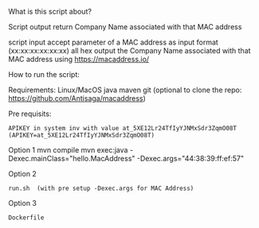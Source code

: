 What is this script about?

Script output return Company Name associated with that MAC address 


script input accept parameter of a MAC address as input format (xx:xx:xx:xx:xx:xx) all hex
output the Company Name associated with that MAC address using https://macaddress.io/ 


How to run the script:

Requirements:
    Linux/MacOS
    java 
    maven
    git (optional to clone the repo: https://github.com/Antisaga/macaddress)

Pre requisits:

    APIKEY in system inv with value at_5XE12Lr24TfIyYJNMxSdr3ZqmO08T
    (APIKEY=at_5XE12Lr24TfIyYJNMxSdr3ZqmO08T)

Option 1
    mvn compile
    mvn exec:java -Dexec.mainClass="hello.MacAddress" -Dexec.args="44:38:39:ff:ef:57"

Option 2

    run.sh  (with pre setup -Dexec.args for MAC Address)
 
Option 3

    Dockerfile 
    
    